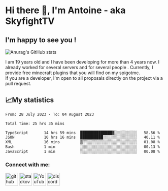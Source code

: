 # Hi there 👋, I'm Antoine - aka SkyfightTV
## I'm happy to see you !
![Anurag's GitHub stats](https://github-readme-stats.vercel.app/api?username=SKyfightTV&show_icons=true&theme=dark&count_private=true&)

I am 19 years old and I have been developing for more than 4 years now. I already worked for several servers and for several people . Currently, I provide free minecraft plugins that you will find on my spigotmc.<br>
If you are a developer, I'm open to all proposals directly on the project via a pull request.

## 📈My statistics
<!--START_SECTION:waka-->

```txt
From: 28 July 2023 - To: 04 August 2023

Total Time: 25 hrs 35 mins

TypeScript       14 hrs 59 mins  ██████████████▓░░░░░░░░░░   58.56 %
JSON             10 hrs 16 mins  ██████████░░░░░░░░░░░░░░░   40.11 %
XML              16 mins         ▒░░░░░░░░░░░░░░░░░░░░░░░░   01.08 %
Bash             1 min           ░░░░░░░░░░░░░░░░░░░░░░░░░   00.13 %
JavaScript       1 min           ░░░░░░░░░░░░░░░░░░░░░░░░░   00.08 %
```

<!--END_SECTION:waka-->

### Connect with me:

[<img src='https://cdn.jsdelivr.net/npm/simple-icons@3.0.1/icons/github.svg' alt='github' height='40'>](https://github.com/SkyfightTV)  [<img src='https://cdn.jsdelivr.net/npm/simple-icons@3.0.1/icons/stackoverflow.svg' alt='stackoverflow' height='40'>](https://stackoverflow.com/users/16952856)  [<img src='https://cdn.jsdelivr.net/npm/simple-icons@3.0.1/icons/youtube.svg' alt='YouTube' height='40'>](https://www.youtube.com/channel/UCjzzQNjlBr-AZ5j1A8lMMKw)  [<img src='https://cdn.jsdelivr.net/npm/simple-icons@3.0.1/icons/discord.svg' alt='discord' height='40'>](https://discord.gg/u8yzVac)  
